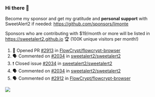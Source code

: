 ### Hi there 👋

Become my sponsor and get my gratitude and **personal support** with SweetAlert2 if needed: https://github.com/sponsors/limonte

Sponsors who are contributing with $19/month or more will be listed in https://sweetalert2.github.io 🏆 (100K unique visitors per month!)

<!--START_SECTION:activity-->
1. 💪 Opened PR [#2913](https://github.com//FlowCrypt/flowcrypt-browser/pull/2913) in [FlowCrypt/flowcrypt-browser](https://github.com//FlowCrypt/flowcrypt-browser)
2. 🗣 Commented on [#2034](https://github.com//sweetalert2/sweetalert2/issues/2034) in [sweetalert2/sweetalert2](https://github.com//sweetalert2/sweetalert2)
3. ❗️ Closed issue [#2034](https://github.com//sweetalert2/sweetalert2/issues/2034) in [sweetalert2/sweetalert2](https://github.com//sweetalert2/sweetalert2)
4. 🗣 Commented on [#2034](https://github.com//sweetalert2/sweetalert2/issues/2034) in [sweetalert2/sweetalert2](https://github.com//sweetalert2/sweetalert2)
5. 🗣 Commented on [#2912](https://github.com//FlowCrypt/flowcrypt-browser/issues/2912) in [FlowCrypt/flowcrypt-browser](https://github.com//FlowCrypt/flowcrypt-browser)
<!--END_SECTION:activity-->

![](https://github-readme-stats.vercel.app/api?username=limonte&theme=vue&show_icons=true)
